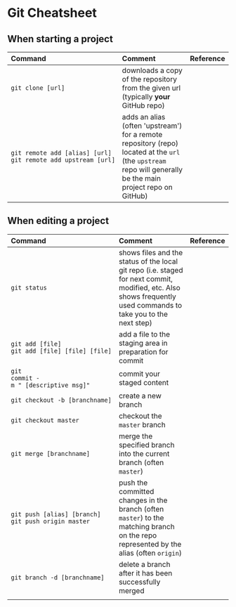 


# Git Cheatsheet

## When starting a project

|Command|Comment|Reference
|:---|:---|:---|
|<code>git&nbsp;clone&nbsp;[url]</code>|downloads a copy of the repository from the given url (typically **your** GitHub repo)||
|<code>git&nbsp;remote&nbsp;add&nbsp;[alias]&nbsp;[url]</code><br><code>git&nbsp;remote&nbsp;add&nbsp;upstream&nbsp;[url]</code>|adds an alias (often 'upstream') for a remote repository (repo) located at the `url` (the `upstream` repo will generally be the main project repo on GitHub)||

## When editing a project

|Command|Comment|Reference|
|:---|:---|:---|
|<code>git&nbsp;status</code>|shows files and the status of the local git repo (i.e. staged for next commit, modified, etc. Also shows frequently used commands to take you to the next step) ||
|<code>git&nbsp;add&nbsp;[file]</code><br><code>git&nbsp;add&nbsp;[file]&nbsp;[file]&nbsp;[file]</code>|add a file to the staging area in preparation for commit||
|<code>git commit&nbsp;-m&nbsp;"&nbsp;[descriptive&nbsp;msg]"</code>|commit your staged content||
|<code>git&nbsp;checkout&nbsp;-b&nbsp;[branchname]</code>|create a new branch||
|<code>git&nbsp;checkout&nbsp;master</code>|checkout the `master` branch||
|<code>git&nbsp;merge&nbsp;[branchname]</code>|merge the specified branch into the current branch (often `master`)||
|<code>git&nbsp;push&nbsp;[alias]&nbsp;[branch]</code><br><code>git&nbsp;push&nbsp;origin&nbsp;master</code>|push the committed changes in the branch (often `master`) to the matching branch on the repo represented by the alias (often `origin`) ||
|<code>git&nbsp;branch&nbsp;-d&nbsp;[branchname]</code>|delete a branch after it has been successfully merged||
||||

